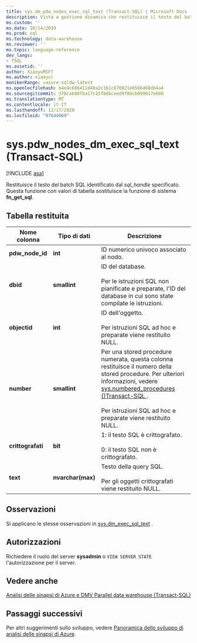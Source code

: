 ```yaml
---
title: sys.dm_pdw_nodes_exec_sql_text (Transact-SQL) | Microsoft Docs
description: Vista a gestione dinamica che restituisce il testo del batch SQL identificato dal sql_handle specificato.
ms.custom: ''
ms.date: 10/14/2019
ms.prod: sql
ms.technology: data-warehouse
ms.reviewer: ''
ms.topic: language-reference
dev_langs:
- TSQL
ms.assetid: ''
author: XiaoyuMSFT
ms.author: xiaoyul
monikerRange: =azure-sqldw-latest
ms.openlocfilehash: b4e4c686411d40a2c161c670821e6566460db4a4
ms.sourcegitcommit: 370cab80fba17c15fb0bceed9f80cb099017e000
ms.translationtype: MT
ms.contentlocale: it-IT
ms.lasthandoff: 12/17/2020
ms.locfileid: "97644069"
---
```

# <a name="syspdw_nodes_dm_exec_sql_text-transact-sql"></a>sys.pdw_nodes_dm_exec_sql_text (Transact-SQL)
[!INCLUDE [asa](../../includes/applies-to-version/asa.md)]

Restituisce il testo del batch SQL identificato dal *sql_handle* specificato. Questa funzione con valori di tabella sostituisce la funzione di sistema **fn_get_sql**.  
   
## <a name="table-returned"></a>Tabella restituita  
|Nome colonna|Tipo di dati|Descrizione|  
|-----------------|---------------|-----------------|  
|**pdw_node_id**|**int**|ID numerico univoco associato al nodo.|
|**dbid**|**smallint**|ID del database.<br /><br /> Per le istruzioni SQL non pianificate e preparate, l'ID del database in cui sono state compilate le istruzioni.|  
|**objectid**|**int**|ID dell'oggetto.<br /><br /> Per istruzioni SQL ad hoc e preparate viene restituito NULL.|  
|**number**|**smallint**|Per una stored procedure numerata, questa colonna restituisce il numero della stored procedure. Per ulteriori informazioni, vedere [sys.numbered_procedures &#40;&#41;Transact-SQL ](../../relational-databases/system-catalog-views/sys-numbered-procedures-transact-sql.md).<br /><br /> Per istruzioni SQL ad hoc e preparate viene restituito NULL.|  
|**crittografati**|**bit**|1: il testo SQL è crittografato.<br /><br /> 0: il testo SQL non è crittografato.|  
|**text**|**nvarchar(max)**|Testo della query SQL.<br /><br /> Per gli oggetti crittografati viene restituito NULL.|  

## <a name="remarks"></a>Osservazioni  
Si applicano le stesse osservazioni in [sys.dm_exec_sql_text](./sys-dm-exec-sql-text-transact-sql.md) .  
  
## <a name="permissions"></a>Autorizzazioni  
 Richiedere il ruolo del server **sysadmin** o `VIEW SERVER STATE` l'autorizzazione per il server.  
  
## <a name="see-also"></a>Vedere anche  
 [Analisi delle sinapsi di Azure e DMV Parallel data warehouse &#40;Transact-SQL&#41;](../../relational-databases/system-dynamic-management-views/sql-and-parallel-data-warehouse-dynamic-management-views.md)  

  ## <a name="next-steps"></a>Passaggi successivi
 Per altri suggerimenti sullo sviluppo, vedere [Panoramica dello sviluppo di analisi delle sinapsi di Azure](/azure/sql-data-warehouse/sql-data-warehouse-overview-develop).
